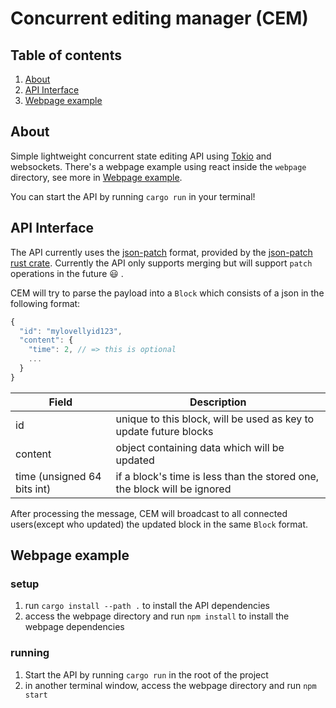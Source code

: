# Concurrent editing manager (CEM)

## Table of contents

1. [About](#about)
1. [API Interface](#api-interface)
2. [Webpage example](#running-webpage-example)

## About

Simple lightweight concurrent state editing API using [Tokio]() and websockets. There's a webpage example using react inside the `webpage` directory, see more in [Webpage example](#running-webpage-example).

You can start the API by running `cargo run` in your terminal!

## API Interface

The API currently uses the [json-patch](http://jsonpatch.com/) format, provided by the [json-patch rust crate](https://github.com/idubrov/json-patch). Currently the API only supports merging but will support `patch` operations in the future :smiley: .

CEM will try to parse the payload into a `Block` which consists of a json in the following format:

```js
{
  "id": "mylovellyid123",
  "content": {
    "time": 2, // => this is optional
    ...
  }
}
```

| Field                       | Description                                                               |
|-----------------------------|---------------------------------------------------------------------------|
| id                          | unique to this block, will be used as key to update future blocks         |
| content                     | object containing data which will be updated                              |
| time (unsigned 64 bits int) | if a block's time is less than the stored one, the block will be ignored  |


After processing the message, CEM will broadcast to all connected users(except who updated) the updated block in the same `Block` format.

## Webpage example

### setup

1. run `cargo install --path .` to install the API dependencies
2. access the webpage directory and run `npm install` to install the webpage dependencies

### running

1. Start the API by running `cargo run` in the root of the project
2. in another terminal window, access the webpage directory and run `npm start`